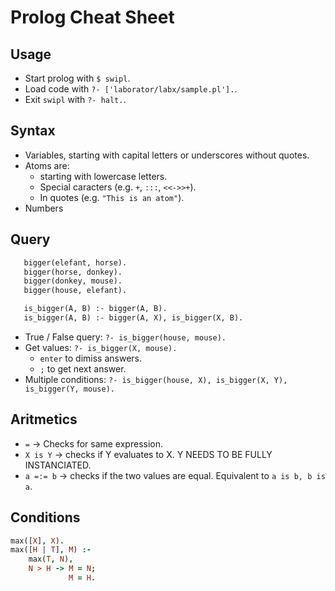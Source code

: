 # Prolog Cheat Sheet

## Usage

* Start prolog with `$ swipl`.
* Load code with `?- ['laborator/labx/sample.pl'].`.
* Exit `swipl` with `?- halt.`.

## Syntax

 * Variables, starting with capital letters or underscores without quotes.
 * Atoms are:
    * starting with lowercase letters.
    * Special caracters (e.g. `+`, `:::`, `<<->>+`).
    * In quotes (e.g. `"This is an atom"`).
 * Numbers
 
## Query

 ```pl
    bigger(elefant, horse).
    bigger(horse, donkey).
    bigger(donkey, mouse).
    bigger(house, elefant).

    is_bigger(A, B) :- bigger(A, B).
    is_bigger(A, B) :- bigger(A, X), is_bigger(X, B).
 ```

 * True / False query: `?- is_bigger(house, mouse).`
 * Get values: `?- is_bigger(X, mouse).`
    * `enter` to dimiss answers.
    * `;` to get next answer.
 * Multiple conditions: `?- is_bigger(house, X), is_bigger(X, Y), is_bigger(Y, mouse).`

## Aritmetics

* `=` -> Checks for same expression.
* `X is Y` -> checks if Y evaluates to X. Y NEEDS TO BE FULLY INSTANCIATED.
* `a =:= b` -> checks if the two values are equal. Equivalent to `a is b, b is a`.


## Conditions

```prolog
max([X], X).
max([H | T], M) :-
    max(T, N),
    N > H -> M = N;
             M = H. 
```